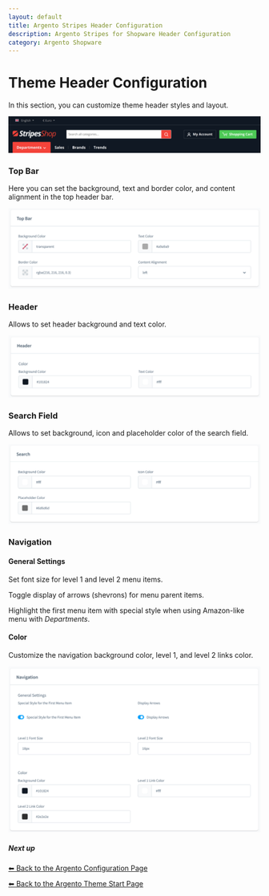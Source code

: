 ```yaml
---
layout: default
title: Argento Stripes Header Configuration
description: Argento Stripes for Shopware Header Configuration
category: Argento Shopware
---
```


# Theme Header Configuration

In this section, you can customize theme header styles and layout.

![Argento Shopware Header](/images/shopware/configuration/header-front.png)

### Top Bar

Here you can set the background, text and border color, and content alignment in the top header bar.

![Argento Shopware Top Bar Configuration](/images/shopware/configuration/top-bar.png)

### Header

Allows to set header background and text color.

![Argento Shopware Header Configuration](/images/shopware/configuration/header.png)

### Search Field

Allows to set background, icon and placeholder color of the search field.

![Argento Shopware Search Configuration](/images/shopware/configuration/search.png)

### Navigation

#### General Settings

Set font size for level 1 and level 2 menu items.

Toggle display of arrows (shevrons) for menu parent items.

Highlight the first menu item with special style when using Amazon-like menu with *Departments*.

#### Color

Customize the navigation background color, level 1, and level 2 links color.

![Argento Shopware Navigation Configuration](/images/shopware/configuration/navigation.png)

##### Next up

[⬅ Back to the Argento Configuration Page](..)

[⬅ Back to the Argento Theme Start Page](../..)
